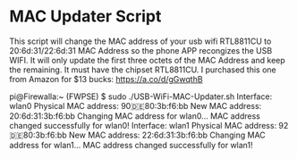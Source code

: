 # MAC Updater Script
This script will change the MAC address of your usb wifi RTL8811CU to 20:6d:31/22:6d:31 MAC Address so the phone APP recongizes the USB WIFI. 
It will only update the first three octets of the MAC Address and keep the remaining. 
It must have the chipset RTL8811CU. 
I purchased this one from Amazon for $13 bucks: https://a.co/d/gGwqthB



pi@Firewalla:~ (FWPSE) $ sudo ./USB-WiFi-MAC-Updater.sh
Interface: wlan0
Physical MAC address: 90:de:80:3b:f6:bb
New MAC address: 20:6d:31:3b:f6:bb
Changing MAC address for wlan0...
MAC address changed successfully for wlan0!
Interface: wlan1
Physical MAC address: 92:de:80:3b:f6:bb
New MAC address: 22:6d:31:3b:f6:bb
Changing MAC address for wlan1...
MAC address changed successfully for wlan1!
